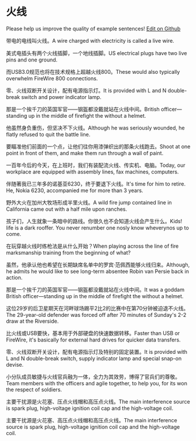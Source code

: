 # 火线

Please help us improve the quality of example sentences! [Edit on Github](https://github.com/jiyushe/jiyu-example-sentence-source/blob/main/chinese/huoxian.md)

<p><span class="chinese">带电的电线叫火线。</span><span class="english">A wire charged with electricity is called a live wire.</span></p>

<p><span class="chinese">美式电插头有两个火线插脚，一个地线插脚。</span><span class="english">US electrical plugs have two live pins and one ground.</span></p>

<p><span class="chinese">而USB3.0规范也将在技术规格上超越火线800。</span><span class="english">These would also typically overwhelm FireWire 800 connections.</span></p>

<p><span class="chinese">零、火线双断开关设计，配有电源指示灯。</span><span class="english">It is provided with L and N double-break switch and power indicator lamp.</span></p>

<p><span class="chinese">那是一个挨千刀的英国军官——钢盔都没戴就站在火线中间。</span><span class="english">British officer—standing up in the middle of firefight the without a helmet.</span></p>

<p><span class="chinese">他虽然身负重伤，但坚决不下火线。</span><span class="english">Although he was seriously wounded, he flatly refused to quit the battle line.</span></p>

<p><span class="chinese">要瞄准他们前面的一个点，让他们往你用漆弹织出的那条火线跑去。</span><span class="english">Shoot at one point in front of them, and make them run through a wall of paint.</span></p>

<p><span class="chinese">一百年今后的今天，在上班时，我们有装配流火线、传实机、电脑。</span><span class="english">Today, our workplace are equipped with assembly lines, fax machines, computers.</span></p>

<p><span class="chinese">伴随著我已三年多的诺基亚6230，终于要退下火线。</span><span class="english">It's time for him to retire. He, Nokia 6230, accompanied me for more than 3 years.</span></p>

<p><span class="chinese">野外大火在加州大牧场形成半里火线。</span><span class="english">A wild fire jump contained line in California came out with a half mile upon ranches.</span></p>

<p><span class="chinese">孩子们，人生就象一条暗中的路线。你很久也不会知道火线会产生什么。</span><span class="english">Kids! life is a dark rooffer. You never renumber one nosly know wheverynos up to come.</span></p>

<p><span class="chinese">在玩穿越火线时练枪法是从什么开始？</span><span class="english">When playing across the line of fire marksmanship training from the beginning of what?</span></p>

<p><span class="chinese">虽然，他承认他也希望在长期缺席名单中的罗宾·范佩西能够火线归来。</span><span class="english">Although, he admits he would like to see long-term absentee Robin van Persie back in action.</span></p>

<p><span class="chinese">那是一个挨千刀的英国军官——钢盔都没戴就站在火线中间。</span><span class="english">It was a goddam British officer—standing up in the middle of firefight the without a helmet.</span></p>

<p><span class="chinese">这位29岁的后卫星期天在河畔球场踢平2比2的比赛中在第70分钟被迫退不火线。</span><span class="english">The 29-year-old defender was forced off after 70 minutes of Sunday's 2-2 draw at the Riverside.</span></p>

<p><span class="chinese">比火线或USB要快，基本用于外部硬盘的快速数据转移。</span><span class="english">Faster than USB or FireWire, it's basically for external hard drives for quicker data transfers.</span></p>

<p><span class="chinese">零、火线双断开关设计，配有电源指示灯及特别的固定装置。</span><span class="english">It is provided with L and N double-break switch, supply indicator lamp and special snap-on devise.</span></p>

<p><span class="chinese">小分队成员敏捷与火线官兵融为一体，全力为其效劳，博得了官兵们的尊敬。</span><span class="english">Team members with the officers and agile together, to help you, for its won the respect of soldiers.</span></p>

<p><span class="chinese">主要干扰源是火花塞、压点火线帽和高压点火线。</span><span class="english">The main interference source is spark plug, high-voltage ignition coil cap and the high-voltage coil.</span></p>

<p><span class="chinese">主要干扰源是火花塞、高压点火线帽和高压点火线。</span><span class="english">The main interference source is spark plug, high-voltage ignition coil cap and the high-voltage coil.</span></p>

